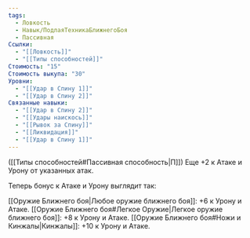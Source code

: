 ```yaml
---
tags:
  - Ловкость
  - Навык/ПодлаяТехникаБлижнегоБоя
  - Пассивная
Ссылки:
  - "[[Ловкость]]"
  - "[[Типы способностей]]"
Стоимость: "15"
Стоимость выкупа: "30"
Уровни:
  - "[[Удар в Спину 1]]"
  - "[[Удар в Спину 2]]"
Связанные навыки:
  - "[[Удар в Спину 2]]"
  - "[[Удары наискось]]"
  - "[[Рывок за Спину]]"
  - "[[Ликвидация]]"
  - "[[Удар в Спину 1]]"
---
```

([[Типы способностей#Пассивная способность|П]]) Еще +2 к Атаке и Урону от указанных атак. 

Теперь бонус к Атаке и Урону выглядит так:

[[Оружие Ближнего боя|Любое оружие ближнего боя]]: +6 к Урону и Атаке.
[[Оружие Ближнего боя#Легкое Оружие|Легкое оружие ближнего боя]]: +8 к Урону и Атаке.
[[Оружие Ближнего боя#Ножи и Кинжалы|Кинжалы]]: +10 к Урону и Атаке. 